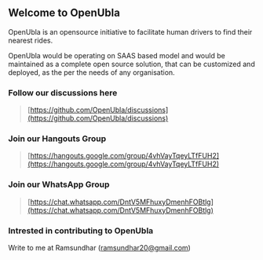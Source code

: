 ## Welcome to OpenUbla

OpenUbla is an opensource initiative to facilitate human drivers to find their nearest rides.

OpenUbla would be operating on SAAS based model and would be maintained as a complete open source solution, that can be customized and deployed, as the per the needs of any organisation.

### Follow our discussions here
> [https://github.com/OpenUbla/discussions](https://github.com/OpenUbla/discussions)

### Join our Hangouts Group
> [https://hangouts.google.com/group/4vhVayTqeyLTfFUH2](https://hangouts.google.com/group/4vhVayTqeyLTfFUH2)

### Join our WhatsApp Group
> [https://chat.whatsapp.com/DntV5MFhuxyDmenhFOBtlg](https://chat.whatsapp.com/DntV5MFhuxyDmenhFOBtlg)

### Intrested in contributing to OpenUbla

Write to me at Ramsundhar (ramsundhar20@gmail.com)
